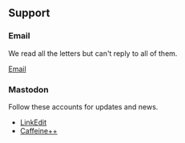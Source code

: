 ## Support

### Email

We read all the letters but can't reply to all of them.

[Email](mailto:hello@cocoa.productions)

### Mastodon

Follow these accounts for updates and news.

- [LinkEdit](https://mastodonapp.uk/@linkedit)
- [Caffeine++](https://mastodonapp.uk/@caffeine)

